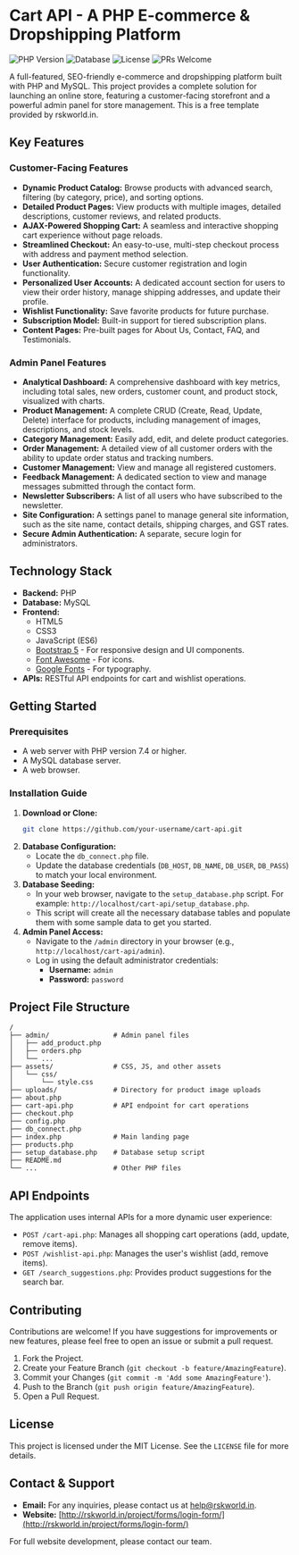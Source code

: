 # Cart API - A PHP E-commerce & Dropshipping Platform

![PHP Version](https://img.shields.io/badge/php-%3E=7.4-blue)
![Database](https://img.shields.io/badge/database-MySQL-orange)
![License](https://img.shields.io/badge/license-MIT-green)
![PRs Welcome](https://img.shields.io/badge/PRs-welcome-brightgreen.svg)

A full-featured, SEO-friendly e-commerce and dropshipping platform built with PHP and MySQL. This project provides a complete solution for launching an online store, featuring a customer-facing storefront and a powerful admin panel for store management. This is a free template provided by rskworld.in.

## Key Features

### Customer-Facing Features
- **Dynamic Product Catalog:** Browse products with advanced search, filtering (by category, price), and sorting options.
- **Detailed Product Pages:** View products with multiple images, detailed descriptions, customer reviews, and related products.
- **AJAX-Powered Shopping Cart:** A seamless and interactive shopping cart experience without page reloads.
- **Streamlined Checkout:** An easy-to-use, multi-step checkout process with address and payment method selection.
- **User Authentication:** Secure customer registration and login functionality.
- **Personalized User Accounts:** A dedicated account section for users to view their order history, manage shipping addresses, and update their profile.
- **Wishlist Functionality:** Save favorite products for future purchase.
- **Subscription Model:** Built-in support for tiered subscription plans.
- **Content Pages:** Pre-built pages for About Us, Contact, FAQ, and Testimonials.

### Admin Panel Features
- **Analytical Dashboard:** A comprehensive dashboard with key metrics, including total sales, new orders, customer count, and product stock, visualized with charts.
- **Product Management:** A complete CRUD (Create, Read, Update, Delete) interface for products, including management of images, descriptions, and stock levels.
- **Category Management:** Easily add, edit, and delete product categories.
- **Order Management:** A detailed view of all customer orders with the ability to update order status and tracking numbers.
- **Customer Management:** View and manage all registered customers.
- **Feedback Management:** A dedicated section to view and manage messages submitted through the contact form.
- **Newsletter Subscribers:** A list of all users who have subscribed to the newsletter.
- **Site Configuration:** A settings panel to manage general site information, such as the site name, contact details, shipping charges, and GST rates.
- **Secure Admin Authentication:** A separate, secure login for administrators.

## Technology Stack

- **Backend:** PHP
- **Database:** MySQL
- **Frontend:**
    - HTML5
    - CSS3
    - JavaScript (ES6)
    - [Bootstrap 5](https://getbootstrap.com/) - For responsive design and UI components.
    - [Font Awesome](https://fontawesome.com/) - For icons.
    - [Google Fonts](https://fonts.google.com/) - For typography.
- **APIs:** RESTful API endpoints for cart and wishlist operations.

## Getting Started

### Prerequisites
- A web server with PHP version 7.4 or higher.
- A MySQL database server.
- A web browser.

### Installation Guide

1.  **Download or Clone:**
    ```bash
    git clone https://github.com/your-username/cart-api.git
    ```
2.  **Database Configuration:**
    - Locate the `db_connect.php` file.
    - Update the database credentials (`DB_HOST`, `DB_NAME`, `DB_USER`, `DB_PASS`) to match your local environment.
3.  **Database Seeding:**
    - In your web browser, navigate to the `setup_database.php` script. For example: `http://localhost/cart-api/setup_database.php`.
    - This script will create all the necessary database tables and populate them with some sample data to get you started.
4.  **Admin Panel Access:**
    - Navigate to the `/admin` directory in your browser (e.g., `http://localhost/cart-api/admin`).
    - Log in using the default administrator credentials:
        - **Username:** `admin`
        - **Password:** `password`

## Project File Structure

```
/
├── admin/                # Admin panel files
│   ├── add_product.php
│   ├── orders.php
│   └── ...
├── assets/               # CSS, JS, and other assets
│   └── css/
│       └── style.css
├── uploads/              # Directory for product image uploads
├── about.php
├── cart-api.php          # API endpoint for cart operations
├── checkout.php
├── config.php
├── db_connect.php
├── index.php             # Main landing page
├── products.php
├── setup_database.php    # Database setup script
├── README.md
└── ...                   # Other PHP files
```

## API Endpoints

The application uses internal APIs for a more dynamic user experience:

- `POST /cart-api.php`: Manages all shopping cart operations (add, update, remove items).
- `POST /wishlist-api.php`: Manages the user's wishlist (add, remove items).
- `GET /search_suggestions.php`: Provides product suggestions for the search bar.

## Contributing

Contributions are welcome! If you have suggestions for improvements or new features, please feel free to open an issue or submit a pull request.

1.  Fork the Project.
2.  Create your Feature Branch (`git checkout -b feature/AmazingFeature`).
3.  Commit your Changes (`git commit -m 'Add some AmazingFeature'`).
4.  Push to the Branch (`git push origin feature/AmazingFeature`).
5.  Open a Pull Request.

## License

This project is licensed under the MIT License. See the `LICENSE` file for more details.

## Contact & Support

- **Email:** For any inquiries, please contact us at [help@rskworld.in](mailto:help@rskworld.in).
- **Website:** [http://rskworld.in/project/forms/login-form/](http://rskworld.in/project/forms/login-form/)

For full website development, please contact our team.